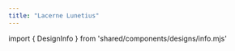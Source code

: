 ```yaml
---
title: "Lacerne Lunetius"
---
```


import { DesignInfo } from 'shared/components/designs/info.mjs'

<DesignInfo design='lunetius' docs />

